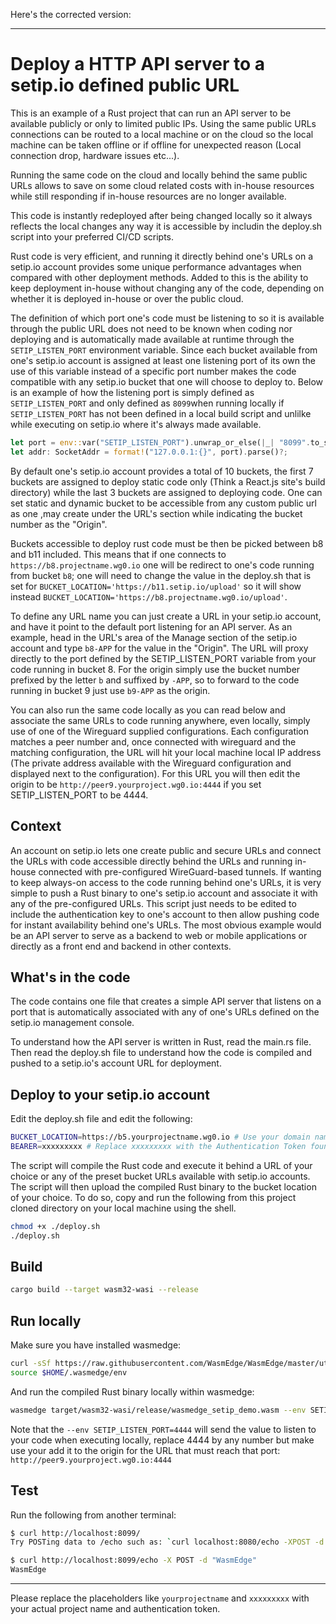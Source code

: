 Here's the corrected version:

---

# Deploy a HTTP API server to a setip.io defined public URL

This is an example of a Rust project that can run an API server to be available publicly or only to limited public IPs. Using the same public URLs connections can be routed to a local machine or on the cloud so the local machine can be taken offline or if offline for unexpected reason (Local connection drop, hardware issues etc...).

Running the same code on the cloud and locally behind the same public URLs allows to save on some cloud related costs with in-house resources while still responding if in-house resources are no longer available.

This code is instantly redeployed after being changed locally so it always reflects the local changes any way it is accessible by includin the deploy.sh script into your preferred CI/CD scripts.

Rust code is very efficient, and running it directly behind one's URLs on a setip.io account provides some unique performance advantages when compared with other deployment methods. Added to this is the ability to keep deployment in-house without changing any of the code, depending on whether it is deployed in-house or over the public cloud.

The definition of which port one's code must be listening to so it is available through the public URL  does not need to be known when coding nor deploying and is automatically made available at runtime through the `SETIP_LISTEN_PORT` environment variable. 
Since each bucket available from one's setip.io account is assigned at least one listening port of its own the use of this variable instead of a specific port number makes the code compatible with any setip.io bucket that one will choose to deploy to. Below is an example of how the listening port is simply defined as `SETIP_LISTEN_PORT` and only defined as `8099`when running locally if `SETIP_LISTEN_PORT` has not been defined in a local build script and unlilke while executing on setip.io where it's always made available.

```rust
let port = env::var("SETIP_LISTEN_PORT").unwrap_or_else(|_| "8099".to_string());
let addr: SocketAddr = format!("127.0.0.1:{}", port).parse()?;
```

By default one's setip.io account provides a total of 10 buckets, the first 7 buckets are assigned to deploy static code only (Think a React.js site's build directory) while the last 3 buckets are assigned to deploying code. One can set static and dynamic bucket to be accessible from any custom public url as one ,may create under the URL's section while indicating the bucket number as the "Origin".

Buckets accessible to deploy rust code must be then be picked between b8 and b11 included. This means that if one connects to `https://b8.projectname.wg0.io` one will be redirect to one's code running from bucket `b8`; one will need to change the value in the deploy.sh that is set for `BUCKET_LOCATION='https://b11.setip.io/upload'` so it will show instead `BUCKET_LOCATION='https://b8.projectname.wg0.io/upload'`.

To define any URL name you can just create a URL in your setip.io account, and have it point to the default port listening for an API server. As an example, head in the URL's area of the Manage section of the setip.io account and type `b8-APP` for the value in the "Origin". The URL will proxy directly to the port defined by the SETIP_LISTEN_PORT variable from your code running in bucket 8. For the origin simply use the bucket number prefixed by the letter `b` and suffixed by `-APP`, so to forward to the code running in bucket 9 just use `b9-APP` as the origin.

You can also run the same code locally as you can read below and associate the same URLs to code running anywhere, even locally, simply use of one of the Wireguard supplied configurations. Each configuration matches a peer number and, once connected with wireguard and the matching configuration, the URL will hit your local machine local IP address (The private address available with the Wireguard configuration and displayed next to the configuration). For this URL you will then edit the origin to be `http://peer9.yourproject.wg0.io:4444` if you set SETIP_LISTEN_PORT to be 4444.

## Context

An account on setip.io lets one create public and secure URLs and connect the URLs with code accessible directly behind the URLs and running in-house connected with pre-configured WireGuard-based tunnels.
If wanting to keep always-on access to the code running behind one's URLs, it is very simple to push a Rust binary to one's setip.io account and associate it with any of the pre-configured URLs.
This script just needs to be edited to include the authentication key to one's account to then allow pushing code for instant availability behind one's URLs.
The most obvious example would be an API server to serve as a backend to web or mobile applications or directly as a front end and backend in other contexts.

## What's in the code

The code contains one file that creates a simple API server that listens on a port that is automatically associated with any of one's URLs defined on the setip.io management console.

To understand how the API server is written in Rust, read the main.rs file. Then read the deploy.sh file to understand how the code is compiled and pushed to a setip.io's account URL for deployment.

## Deploy to your setip.io account

Edit the deploy.sh file and edit the following:

```bash
BUCKET_LOCATION=https://b5.yourprojectname.wg0.io # Use your domain name if registered with your setip.io account.
BEARER=xxxxxxxxx # Replace xxxxxxxxx with the Authentication Token found under the Deploy Key section from the Keys menu available in the Manage area on setip.io after you are logged in.
```

The script will compile the Rust code and execute it behind a URL of your choice or any of the preset bucket URLs available with setip.io accounts.
The script will then upload the compiled Rust binary to the bucket location of your choice.
To do so, copy and run the following from this project cloned directory on your local machine using the shell.

```bash
chmod +x ./deploy.sh
./deploy.sh
```

## Build

```bash
cargo build --target wasm32-wasi --release
```

## Run locally

Make sure you have installed wasmedge:

```bash
curl -sSf https://raw.githubusercontent.com/WasmEdge/WasmEdge/master/utils/install.sh | bash
source $HOME/.wasmedge/env
```

And run the compiled Rust binary locally within wasmedge:

```bash
wasmedge target/wasm32-wasi/release/wasmedge_setip_demo.wasm --env SETIP_LISTEN_PORT=4444
```
Note that the  `--env SETIP_LISTEN_PORT=4444` will send the value to listen to your code when executing locally, replace 4444 by any number but make use your add it to the origin for the URL that must reach that port: `http://peer9.yourproject.wg0.io:4444`

## Test

Run the following from another terminal:

```bash
$ curl http://localhost:8099/
Try POSTing data to /echo such as: `curl localhost:8080/echo -XPOST -d 'hello world'`
```

```bash
$ curl http://localhost:8099/echo -X POST -d "WasmEdge"
WasmEdge
```

---

Please replace the placeholders like `yourprojectname` and `xxxxxxxxx` with your actual project name and authentication token.